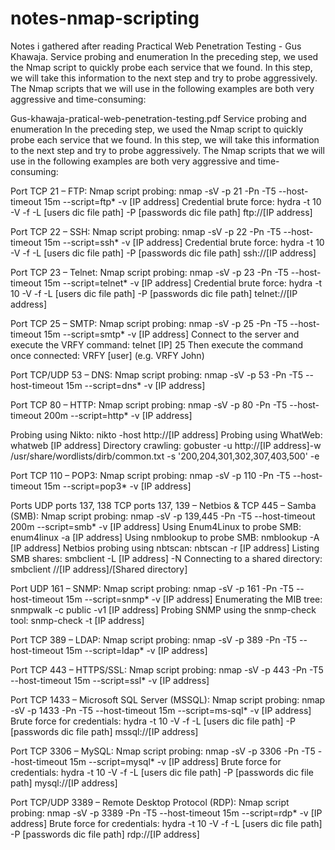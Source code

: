 # notes-nmap-scripting
Notes i gathered after reading Practical Web Penetration Testing - Gus Khawaja. Service probing and enumeration In the preceding step, we used the Nmap script to quickly probe each service that we found. In this step, we will take this information to the next step and try to probe aggressively. The Nmap scripts that we will use in the following examples are both very aggressive and time-consuming: 


Gus-khawaja-pratical-web-penetration-testing.pdf
Service probing and enumeration In the preceding step, we used the Nmap script to quickly probe each service that we found. In this step, we will take this information to the next step and try to probe aggressively. The Nmap scripts that we will use in the following examples are both very aggressive and time-consuming: 

Port TCP 21 – FTP: Nmap script probing: nmap -sV -p 21 -Pn -T5 --host-timeout 15m --script=ftp* -v [IP address] 
Credential brute force: hydra -t 10 -V -f -L [users dic file path] -P [passwords dic file path] ftp://[IP address] 

Port TCP 22 – SSH: Nmap script probing: nmap -sV -p 22 -Pn -T5 --host-timeout 15m --script=ssh* -v [IP address] 
Credential brute force: hydra -t 10 -V -f -L [users dic file path] -P [passwords dic file path] ssh://[IP address] 

Port TCP 23 – Telnet: Nmap script probing: nmap -sV -p 23 -Pn -T5 --host-timeout 15m --script=telnet* -v [IP address] 
Credential brute force: hydra -t 10 -V -f -L [users dic file path] -P [passwords dic file path] telnet://[IP address]

Port TCP 25 – SMTP: Nmap script probing: nmap -sV -p 25 -Pn -T5 --host-timeout 15m --script=smtp* -v [IP address] 
Connect to the server and execute the VRFY command: telnet [IP] 25 Then execute the command once connected: VRFY [user] (e.g. VRFY John) 

Port TCP/UDP 53 – DNS: Nmap script probing: nmap -sV -p 53 -Pn -T5 --host-timeout 15m --script=dns* -v [IP address] 

Port TCP 80 – HTTP: Nmap script probing: nmap -sV -p 80 -Pn -T5 --host-timeout 200m --script=http* -v [IP address] 

Probing using Nikto: nikto -host http://[IP address] 
Probing using WhatWeb: whatweb [IP address] 
Directory crawling: gobuster -u http://[IP address]-w /usr/share/wordlists/dirb/common.txt -s '200,204,301,302,307,403,500' -e 

Port TCP 110 – POP3: Nmap script probing: nmap -sV -p 110 -Pn -T5 --host-timeout 15m --script=pop3* -v [IP address] 

Ports UDP ports 137, 138 TCP ports 137, 139 – Netbios & TCP 445 – 
Samba (SMB): Nmap script probing: nmap -sV -p 139,445 -Pn -T5 --host-timeout 200m --script=smb* -v [IP address] 
Using Enum4Linux to probe SMB: enum4linux -a [IP address] 
Using nmblookup to probe SMB: nmblookup -A [IP address] 
Netbios probing using nbtscan: nbtscan -r [IP address] 
Listing SMB shares: smbclient -L [IP address] -N Connecting to a shared directory: smbclient //[IP address]/[Shared directory] 

Port UDP 161 – SNMP: Nmap script probing: nmap -sV -p 161 -Pn -T5 --host-timeout 15m --script=snmp* -v [IP address] 
Enumerating the MIB tree: snmpwalk -c public -v1 [IP address] 
Probing SNMP using the snmp-check tool: snmp-check -t [IP address] 

Port TCP 389 – LDAP: Nmap script probing: nmap -sV -p 389 -Pn -T5 --host-timeout 15m --script=ldap* -v [IP address] 

Port TCP 443 – HTTPS/SSL: Nmap script probing: nmap -sV -p 443 -Pn -T5 --host-timeout 15m --script=ssl* -v [IP address] 

Port TCP 1433 – Microsoft SQL Server (MSSQL): Nmap script probing: nmap -sV -p 1433 -Pn -T5 --host-timeout 15m --script=ms-sql* -v [IP address] 
Brute force for credentials: hydra -t 10 -V -f -L [users dic file path] -P [passwords dic file path] mssql://[IP address] 

Port TCP 3306 – MySQL: Nmap script probing: nmap -sV -p 3306 -Pn -T5 --host-timeout 15m --script=mysql* -v [IP address] 
Brute force for credentials: hydra -t 10 -V -f -L [users dic file path] -P [passwords dic file path] mysql://[IP address] 

Port TCP/UDP 3389 – Remote Desktop Protocol (RDP): Nmap script probing: nmap -sV -p 3389 -Pn -T5 --host-timeout 15m --script=rdp* -v [IP address] 
Brute force for credentials: hydra -t 10 -V -f -L [users dic file path] -P [passwords dic file path] rdp://[IP address]

